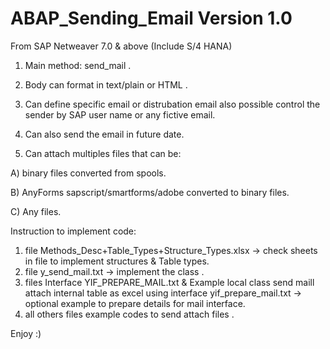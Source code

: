 # ABAP_Sending_Email Version 1.0 

From SAP Netweaver 7.0 & above (Include S/4 HANA) 

1) Main method: send_mail .

2) Body can format in text/plain or HTML .

3) Can define specific email or distrubation email also possible control the sender by SAP user name or any fictive email.

4) Can also send the email in future date.

5) Can attach multiples files that can be:

A) binary files converted from spools.

B) AnyForms sapscript/smartforms/adobe converted to binary files.

C) Any files.

Instruction to implement code:
1) file Methods_Desc+Table_Types+Structure_Types.xlsx -> check sheets in file to implement structures & Table types.
2) file y_send_mail.txt -> implement the class .
3) files Interface YIF_PREPARE_MAIL.txt & Example local class send maill attach internal table as excel using interface yif_prepare_mail.txt 
    -> optional example to prepare details for mail interface.
4) all others files example codes to send attach files . 


Enjoy :) 

